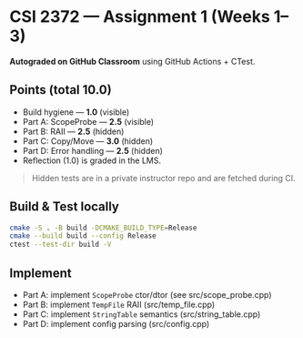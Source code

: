 # CSI 2372 — Assignment 1 (Weeks 1–3)

**Autograded on GitHub Classroom** using GitHub Actions + CTest.

## Points (total 10.0)
- Build hygiene — **1.0** (visible)
- Part A: ScopeProbe — **2.5** (visible)
- Part B: RAII — **2.5** (hidden)
- Part C: Copy/Move — **3.0** (hidden)
- Part D: Error handling — **2.5** (hidden)
- Reflection (1.0) is graded in the LMS.

> Hidden tests are in a private instructor repo and are fetched during CI.

## Build & Test locally
```bash
cmake -S . -B build -DCMAKE_BUILD_TYPE=Release
cmake --build build --config Release
ctest --test-dir build -V
```

## Implement
- Part A: implement `ScopeProbe` ctor/dtor (see src/scope_probe.cpp)
- Part B: implement `TempFile` RAII (src/temp_file.cpp)
- Part C: implement `StringTable` semantics (src/string_table.cpp)
- Part D: implement config parsing (src/config.cpp)
